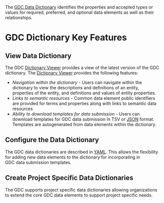 The [GDC Data Dictionary](viewer.md) identifies the properties and accepted types or values for required, preferred, and optional data elements as well as their relationships.

# GDC Dictionary Key Features

## View Data Dictionary

The GDC [Dictionary Viewer](viewer.md) provides a view of the latest version of the GDC dictionary. The [Dictionary Viewer](viewer.md) provides the following features:

*   _Navigation within the dictionary_ - Users can navigate within the dictionary to view the descriptions and definitions of an entity, properties of the entity, and definitions and values of entity properties.
*   _Links to semantic resources_ - Common data element public identifiers are provided for terms and properties along with links to semantic data resources
*   _Ability to download templates for data submission_ - Users can download templates for GDC data submission in TSV or [JSON](http://json-schema.org/) format. Templates are autogenerated from data elements within the dictionary.

## Configure the Data Dictionary

The GDC data dictionaries are described in [YAML](http://yaml.org/). This allows the flexibility for adding new data elements to the dictionary for incorporating in GDC data submission templates.

## Create Project Specific Data Dictionaries

The GDC supports project specific data dictionaries allowing organizations to extend the core GDC data elements to support project specific needs.
